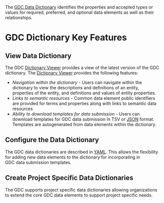 The [GDC Data Dictionary](viewer.md) identifies the properties and accepted types or values for required, preferred, and optional data elements as well as their relationships.

# GDC Dictionary Key Features

## View Data Dictionary

The GDC [Dictionary Viewer](viewer.md) provides a view of the latest version of the GDC dictionary. The [Dictionary Viewer](viewer.md) provides the following features:

*   _Navigation within the dictionary_ - Users can navigate within the dictionary to view the descriptions and definitions of an entity, properties of the entity, and definitions and values of entity properties.
*   _Links to semantic resources_ - Common data element public identifiers are provided for terms and properties along with links to semantic data resources
*   _Ability to download templates for data submission_ - Users can download templates for GDC data submission in TSV or [JSON](http://json-schema.org/) format. Templates are autogenerated from data elements within the dictionary.

## Configure the Data Dictionary

The GDC data dictionaries are described in [YAML](http://yaml.org/). This allows the flexibility for adding new data elements to the dictionary for incorporating in GDC data submission templates.

## Create Project Specific Data Dictionaries

The GDC supports project specific data dictionaries allowing organizations to extend the core GDC data elements to support project specific needs.
